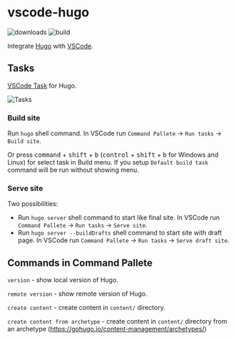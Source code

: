 # vscode-hugo

![downloads](https://img.shields.io/vscode-marketplace/d/rusnasonov.vscode-hugo.svg) ![build](https://git.io/JeqHA)

Integrate [Hugo](http://gohugo.io) with [VSCode](https://code.visualstudio.com).

## Tasks

[VSCode Task](https://code.visualstudio.com/Docs/editor/tasks#_processing-task-output-with-problem-matchers) for Hugo.

![Tasks](https://github.com/rusnasonov/vscode-hugo/blob/master/tasks.gif)

### Build site

Run `hugo` shell command. In VSCode run `Command Pallete` -> `Run tasks` -> `Build site`.

Or press <kbd>command</kbd> + <kbd>shift</kbd> + <kbd>b</kbd> (<kbd>control</kbd> + <kbd>shift</kbd> + <kbd>b</kbd> for Windows and Linux) for select task in Build menu. If you setup `Default build task` command will be run without showing menu.

### Serve site

Two possibilities:

* Run `hugo server` shell command to start like final site.
 In VSCode run `Command Pallete` -> `Run tasks` -> `Serve site`.
* Run `hugo server --buildDrafts` shell command to start site with draft page.
 In VSCode run `Command Pallete` -> `Run tasks` -> `Serve draft site`.


## Commands in Command Pallete

`version` - show local version of Hugo.

`remote version` - show remote version of Hugo.

`create content` - create content in `content/` directory.

`create content from archetype` - create content in `content/` directory from an archetype (https://gohugo.io/content-management/archetypes/)

